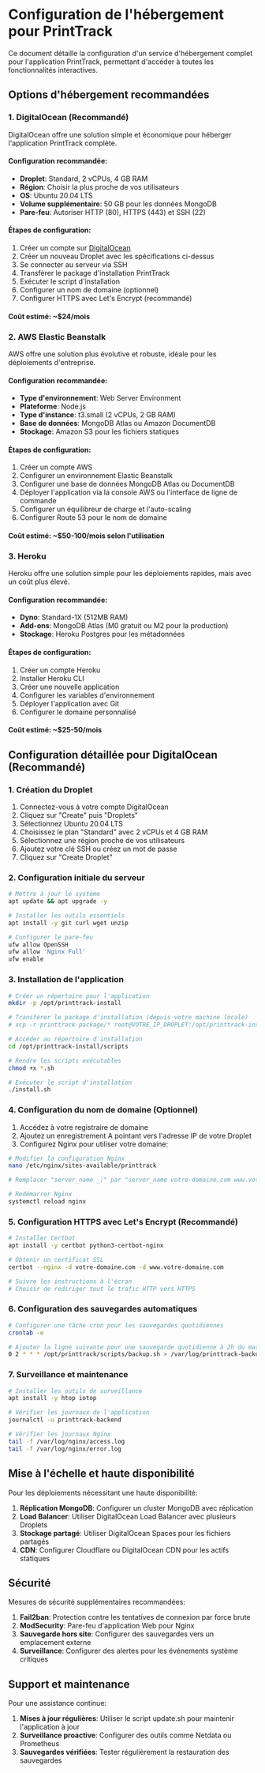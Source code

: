 # Configuration de l'hébergement pour PrintTrack

Ce document détaille la configuration d'un service d'hébergement complet pour l'application PrintTrack, permettant d'accéder à toutes les fonctionnalités interactives.

## Options d'hébergement recommandées

### 1. DigitalOcean (Recommandé)

DigitalOcean offre une solution simple et économique pour héberger l'application PrintTrack complète.

#### Configuration recommandée:
- **Droplet**: Standard, 2 vCPUs, 4 GB RAM
- **Région**: Choisir la plus proche de vos utilisateurs
- **OS**: Ubuntu 20.04 LTS
- **Volume supplémentaire**: 50 GB pour les données MongoDB
- **Pare-feu**: Autoriser HTTP (80), HTTPS (443) et SSH (22)

#### Étapes de configuration:
1. Créer un compte sur [DigitalOcean](https://www.digitalocean.com/)
2. Créer un nouveau Droplet avec les spécifications ci-dessus
3. Se connecter au serveur via SSH
4. Transférer le package d'installation PrintTrack
5. Exécuter le script d'installation
6. Configurer un nom de domaine (optionnel)
7. Configurer HTTPS avec Let's Encrypt (recommandé)

#### Coût estimé: ~$24/mois

### 2. AWS Elastic Beanstalk

AWS offre une solution plus évolutive et robuste, idéale pour les déploiements d'entreprise.

#### Configuration recommandée:
- **Type d'environnement**: Web Server Environment
- **Plateforme**: Node.js
- **Type d'instance**: t3.small (2 vCPUs, 2 GB RAM)
- **Base de données**: MongoDB Atlas ou Amazon DocumentDB
- **Stockage**: Amazon S3 pour les fichiers statiques

#### Étapes de configuration:
1. Créer un compte AWS
2. Configurer un environnement Elastic Beanstalk
3. Configurer une base de données MongoDB Atlas ou DocumentDB
4. Déployer l'application via la console AWS ou l'interface de ligne de commande
5. Configurer un équilibreur de charge et l'auto-scaling
6. Configurer Route 53 pour le nom de domaine

#### Coût estimé: ~$50-100/mois selon l'utilisation

### 3. Heroku

Heroku offre une solution simple pour les déploiements rapides, mais avec un coût plus élevé.

#### Configuration recommandée:
- **Dyno**: Standard-1X (512MB RAM)
- **Add-ons**: MongoDB Atlas (M0 gratuit ou M2 pour la production)
- **Stockage**: Heroku Postgres pour les métadonnées

#### Étapes de configuration:
1. Créer un compte Heroku
2. Installer Heroku CLI
3. Créer une nouvelle application
4. Configurer les variables d'environnement
5. Déployer l'application avec Git
6. Configurer le domaine personnalisé

#### Coût estimé: ~$25-50/mois

## Configuration détaillée pour DigitalOcean (Recommandé)

### 1. Création du Droplet

1. Connectez-vous à votre compte DigitalOcean
2. Cliquez sur "Create" puis "Droplets"
3. Sélectionnez Ubuntu 20.04 LTS
4. Choisissez le plan "Standard" avec 2 vCPUs et 4 GB RAM
5. Sélectionnez une région proche de vos utilisateurs
6. Ajoutez votre clé SSH ou créez un mot de passe
7. Cliquez sur "Create Droplet"

### 2. Configuration initiale du serveur

```bash
# Mettre à jour le système
apt update && apt upgrade -y

# Installer les outils essentiels
apt install -y git curl wget unzip

# Configurer le pare-feu
ufw allow OpenSSH
ufw allow 'Nginx Full'
ufw enable
```

### 3. Installation de l'application

```bash
# Créer un répertoire pour l'application
mkdir -p /opt/printtrack-install

# Transférer le package d'installation (depuis votre machine locale)
# scp -r printtrack-package/* root@VOTRE_IP_DROPLET:/opt/printtrack-install/

# Accéder au répertoire d'installation
cd /opt/printtrack-install/scripts

# Rendre les scripts exécutables
chmod +x *.sh

# Exécuter le script d'installation
./install.sh
```

### 4. Configuration du nom de domaine (Optionnel)

1. Accédez à votre registraire de domaine
2. Ajoutez un enregistrement A pointant vers l'adresse IP de votre Droplet
3. Configurez Nginx pour utiliser votre domaine:

```bash
# Modifier la configuration Nginx
nano /etc/nginx/sites-available/printtrack

# Remplacer "server_name _;" par "server_name votre-domaine.com www.votre-domaine.com;"

# Redémarrer Nginx
systemctl reload nginx
```

### 5. Configuration HTTPS avec Let's Encrypt (Recommandé)

```bash
# Installer Certbot
apt install -y certbot python3-certbot-nginx

# Obtenir un certificat SSL
certbot --nginx -d votre-domaine.com -d www.votre-domaine.com

# Suivre les instructions à l'écran
# Choisir de rediriger tout le trafic HTTP vers HTTPS
```

### 6. Configuration des sauvegardes automatiques

```bash
# Configurer une tâche cron pour les sauvegardes quotidiennes
crontab -e

# Ajouter la ligne suivante pour une sauvegarde quotidienne à 2h du matin
0 2 * * * /opt/printtrack/scripts/backup.sh > /var/log/printtrack-backup.log 2>&1
```

### 7. Surveillance et maintenance

```bash
# Installer les outils de surveillance
apt install -y htop iotop

# Vérifier les journaux de l'application
journalctl -u printtrack-backend

# Vérifier les journaux Nginx
tail -f /var/log/nginx/access.log
tail -f /var/log/nginx/error.log
```

## Mise à l'échelle et haute disponibilité

Pour les déploiements nécessitant une haute disponibilité:

1. **Réplication MongoDB**: Configurer un cluster MongoDB avec réplication
2. **Load Balancer**: Utiliser DigitalOcean Load Balancer avec plusieurs Droplets
3. **Stockage partagé**: Utiliser DigitalOcean Spaces pour les fichiers partagés
4. **CDN**: Configurer Cloudflare ou DigitalOcean CDN pour les actifs statiques

## Sécurité

Mesures de sécurité supplémentaires recommandées:

1. **Fail2ban**: Protection contre les tentatives de connexion par force brute
2. **ModSecurity**: Pare-feu d'application Web pour Nginx
3. **Sauvegarde hors site**: Configurer des sauvegardes vers un emplacement externe
4. **Surveillance**: Configurer des alertes pour les événements système critiques

## Support et maintenance

Pour une assistance continue:

1. **Mises à jour régulières**: Utiliser le script update.sh pour maintenir l'application à jour
2. **Surveillance proactive**: Configurer des outils comme Netdata ou Prometheus
3. **Sauvegardes vérifiées**: Tester régulièrement la restauration des sauvegardes
